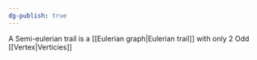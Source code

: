 ```yaml
---
dg-publish: true
---
```


A Semi-eulerian trail is a [[Eulerian graph|Eulerian trail]] with only 2 Odd [[Vertex|Verticies]] 